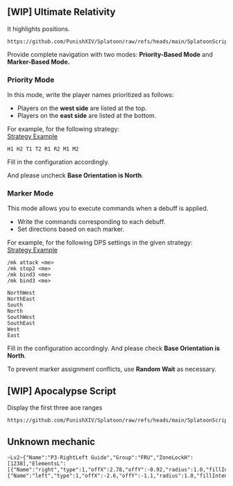 ## [WIP] Ultimate Relativity
It highlights positions.
```
https://github.com/PunishXIV/Splatoon/raw/refs/heads/main/SplatoonScripts/Duties/Dawntrail/The%20Futures%20Rewritten/P3%20Ultimate%20Relativity.cs
```

Provide complete navigation with two modes: **Priority-Based Mode** and **Marker-Based Mode.**

### Priority Mode
In this mode, write the player names prioritized as follows:
- Players on the **west side** are listed at the top.
- Players on the **east side** are listed at the bottom.

For example, for the following strategy:  
[Strategy Example](https://docs.google.com/presentation/d/1kkdv5vc8-RLneJDyRNHQ5kZa4ZFnSfKZKKO5FyJudzM)

```
H1 H2 T1 T2 R1 R2 M1 M2
```
Fill in the configuration accordingly.

And please uncheck **Base Orientation is North**.

### Marker Mode
This mode allows you to execute commands when a debuff is applied.
- Write the commands corresponding to each debuff.
- Set directions based on each marker.

For example, for the following DPS settings in the given strategy:  
[Strategy Example](https://x.com/PoneKoni/status/1862307791781900513)

```
/mk attack <me>
/mk stop2 <me>
/mk bind3 <me>
/mk bind3 <me>

NorthWest
NorthEast
South
North
SouthWest
SouthEast
West
East
```
Fill in the configuration accordingly.
And please check **Base Orientation is North**.

To prevent marker assignment conflicts, use **Random Wait** as necessary.

## [WIP] Apocalypse Script
Display the first three aoe ranges
```
https://github.com/PunishXIV/Splatoon/raw/refs/heads/main/SplatoonScripts/Duties/Dawntrail/The%20Futures%20Rewritten/P3%20Apocalypse.cs
```

## Unknown mechanic
```
~Lv2~{"Name":"P3-RightLeft Guide","Group":"FRU","ZoneLockH":[1238],"ElementsL":[{"Name":"right","type":1,"offX":2.78,"offY":-0.92,"radius":1.0,"fillIntensity":0.5,"thicc":1.9,"refActorComparisonType":7,"includeRotation":true,"refActorVFXPath":"vfx/common/eff/m0489_stlp_right_c0d1.avfx","refActorVFXMax":6000,"refActorTetherTimeMin":0.0,"refActorTetherTimeMax":0.0},{"Name":"left","type":1,"offX":-2.6,"offY":-1.1,"radius":1.0,"fillIntensity":0.5,"thicc":1.9,"refActorComparisonType":7,"includeRotation":true,"refActorVFXPath":"vfx/common/eff/m0489_stlp_left01f_c0d1.avfx","refActorVFXMax":6000,"refActorTetherTimeMin":0.0,"refActorTetherTimeMax":0.0}]}
```

